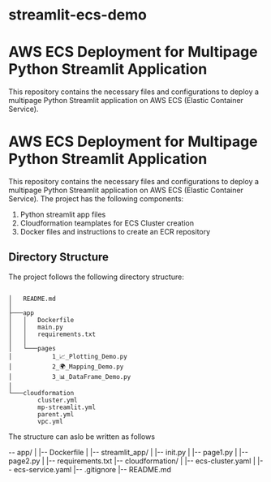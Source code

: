 # streamlit-ecs-demo
# AWS ECS Deployment for Multipage Python Streamlit Application

This repository contains the necessary files and configurations to deploy a multipage Python Streamlit application on AWS ECS (Elastic Container Service).

# AWS ECS Deployment for Multipage Python Streamlit Application

This repository contains the necessary files and configurations to deploy a multipage Python Streamlit application on AWS ECS (Elastic Container Service). 
The project has the following components:

1. Python streamlit app files
2. Cloudformation teamplates for ECS Cluster creation
3. Docker files and instructions to create an ECR repository


## Directory Structure

The project follows the following directory structure:

```

│   README.md
│
├───app
│   │   Dockerfile
│   │   main.py
│   │   requirements.txt
│   │
│   └───pages
│           1_📈_Plotting_Demo.py
│           2_🌍_Mapping_Demo.py
│           3_📊_DataFrame_Demo.py
│
└───cloudformation
        cluster.yml
        mp-streamlit.yml
        parent.yml
        vpc.yml

```


The structure can aslo be written as follows

-- app/
| |-- Dockerfile
| |-- streamlit_app/
| |-- init.py
| |-- page1.py
| |-- page2.py
| |-- requirements.txt
|-- cloudformation/
| |-- ecs-cluster.yaml
| |-- ecs-service.yaml
|-- .gitignore
|-- README.md



